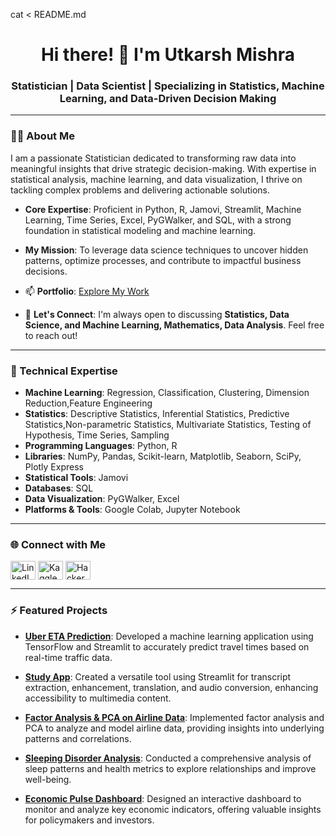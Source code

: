 cat <<EOF > README.md
<h1 align="center">Hi there! 👋 I'm Utkarsh Mishra</h1>
<h3 align="center">Statistician | Data Scientist | Specializing in Statistics, Machine Learning, and Data-Driven Decision Making</h3>

---

### 👨‍💻 About Me

I am a passionate Statistician dedicated to transforming raw data into meaningful insights that drive strategic decision-making. With expertise in statistical analysis, machine learning, and data visualization, I thrive on tackling complex problems and delivering actionable solutions.

- **Core Expertise**: Proficient in Python, R, Jamovi, Streamlit, Machine Learning, Time Series, Excel, PyGWalker, and SQL, with a strong foundation in statistical modeling and machine learning.
- **My Mission**: To leverage data science techniques to uncover hidden patterns, optimize processes, and contribute to impactful business decisions.

- 📫 **Portfolio**: [Explore My Work](https://utkarshmishra2k2.github.io/UtkarshMishra.github.io/)
- 💬 **Let's Connect**: I'm always open to discussing **Statistics, Data Science, and Machine Learning, Mathematics, Data Analysis**. Feel free to reach out!

---

### 💼 Technical Expertise

- **Machine Learning**: Regression, Classification, Clustering, Dimension Reduction,Feature Engineering
- **Statistics**: Descriptive Statistics, Inferential Statistics, Predictive Statistics,Non-parametric Statistics, Multivariate Statistics, Testing of Hypothesis, Time Series, Sampling
- **Programming Languages**: Python, R
- **Libraries**: NumPy, Pandas, Scikit-learn, Matplotlib, Seaborn, SciPy, Plotly Express
- **Statistical Tools**: Jamovi
- **Databases**: SQL
- **Data Visualization**: PyGWalker, Excel
- **Platforms & Tools**: Google Colab, Jupyter Notebook

---

### 🌐 Connect with Me

<p align="left">
<a href="https://www.linkedin.com/in/utkarsh-mishra-1aa340227" target="blank"><img align="center" src="https://raw.githubusercontent.com/rahuldkjain/github-profile-readme-generator/master/src/images/icons/Social/linked-in-alt.svg" alt="LinkedIn" height="30" width="40" /></a>
<a href="https://www.kaggle.com/utkarshmishra2k2" target="blank"><img align="center" src="https://raw.githubusercontent.com/rahuldkjain/github-profile-readme-generator/master/src/images/icons/Social/kaggle.svg" alt="Kaggle" height="30" width="40" /></a>
<a href="https://www.hackerrank.com/utkarshmishra2k2" target="blank"><img align="center" src="https://raw.githubusercontent.com/rahuldkjain/github-profile-readme-generator/master/src/images/icons/Social/hackerrank.svg" alt="HackerRank" height="30" width="40" /></a>
</p>

---

### ⚡ Featured Projects

- **[Uber ETA Prediction](https://github.com/Utkarshmishra2k2/Uber-Estimated-Time-of-Arrival-ETA-Prediction)**: Developed a machine learning application using TensorFlow and Streamlit to accurately predict travel times based on real-time traffic data.

- **[Study App](https://github.com/Utkarshmishra2k2/StudyApp)**: Created a versatile tool using Streamlit for transcript extraction, enhancement, translation, and audio conversion, enhancing accessibility to multimedia content.

- **[Factor Analysis & PCA on Airline Data](https://github.com/Utkarshmishra2k2/Factor-Analysis-PCA-on-Airline-Data)**: Implemented factor analysis and PCA to analyze and model airline data, providing insights into underlying patterns and correlations.

- **[Sleeping Disorder Analysis](https://github.com/Utkarshmishra2k2/Sleeping-Disorder-Data-Visualization/tree/main)**: Conducted a comprehensive analysis of sleep patterns and health metrics to explore relationships and improve well-being.

- **[Economic Pulse Dashboard](https://github.com/Utkarshmishra2k2/Economic-Pulse)**: Designed an interactive dashboard to monitor and analyze key economic indicators, offering valuable insights for policymakers and investors.
